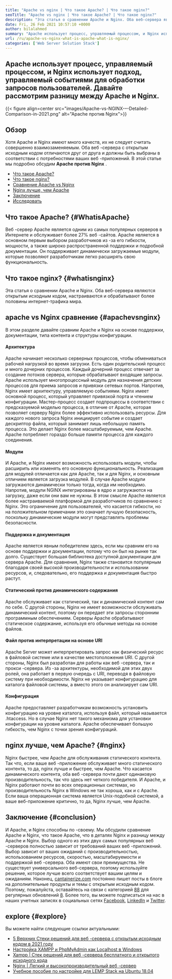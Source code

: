 ```yaml
---
title: "Apache vs nginx | Что такое Apache? | Что такое nginx?" 
seoTitle: "Apache vs nginx | Что такое Apache? | Что такое nginx?" 
description: "Эта статья о сравнении Apache и Nginx. Оба веб-сервера являются открытым исходным кодом, настраиваются и обрабатывают более половины интернет-трафика мира." 
date: Fri, 26 Feb 2021 10:57:10 +0000
author: bilalahmed
summary: "Apache использует процесс, управляемый процессом, и Nginx использует подход, управляемый событиями для обработки запросов пользователей. Давайте рассмотрим разницу между Apache и Nginx." 
url: /ru/apache-vs-nginx-what-is-apache-what-is-nginx/
categories: ['Web Server Solution Stack']
---
```


## Apache использует процесс, управляемый процессом, и Nginx использует подход, управляемый событиями для обработки запросов пользователей. Давайте рассмотрим разницу между Apache и Nginx.

{{< figure align=center src="images/Apache-vs-NGINX-–-Detailed-Comparison-in-2021.png" alt="Apache против Nginx">}}


## Обзор
Хотя Apache и Nginx имеют много качеств, их не следует считать совершенно взаимозаменяемым. Оба веб -сервера с открытым исходным кодом отличаются друг от друга и должны быть выбраны в соответствии с потребностями ваших веб -приложений. В этой статье мы подробно обсудим **Apache против Nginx** .
  * [Что такое Apache?][1]
  * [Что такое nginx?][2]
  * [Сравнение Apache vs Nginx][3]
  * [Nginx лучше, чем Apache][4]
  * [Заключение][5]
  * [Исследовать][6]

## Что такое Apache?   {#WhatisApache}
Веб -сервер Apache является одним из самых популярных серверов в Интернете и обслуживает более 27% веб -сайтов. Apache является в основном первым выбором разработчиков из -за его гибкости, мощности, а также широко распространенной поддержки и подробной документации. Он поддерживает динамически загружаемые модули, которые позволяют разработчикам легко расширять свою функциональность.

## Что такое nginx?   {#whatisnginx}
Эта статья о сравнении Apache и Nginx. Оба веб-сервера являются открытым исходным кодом, настраиваются и обрабатывают более половины интернет-трафика мира.

## apache vs Nginx сравнение   {#apachevsnginx}
В этом разделе давайте сравним Apache и Nginx на основе поддержки, документации, типа контента и структуры конфигурации.

#### Архитектура
Apache начинает несколько серверных процессов, чтобы обмениваться рабочей нагрузкой во время загрузки. Есть один родительский процесс и много дочерних процессов. Каждый дочерний процесс отвечает за создание потоков сервера, которые обрабатывают входящие запросы. Apache использует многопроцессный модуль для назначения детских процессов для приема запросов и привязки сетевых портов. Напротив, Nginx имеет архитектуру, управляемую событиями. Nginx имеет основной процесс, который управляет привязкой порта и чтением конфигурации. Мастер-процесс создает подпроцессы в соответствии с предсказуемой моделью процесса, в отличие от Apache, которая позволяет серверу Nginx более эффективно использовать ресурсы. Для каждого нового запроса Nginx инициирует событие и создает дескриптор файла, который занимает лишь небольшую память процесса. Это делает Nginx более масштабируемым, чем Apache. Apache потребляет гораздо больше памяти процесса для каждого соединения.

#### Модули
И Apache, и Nginx имеют возможность использовать модули, чтобы расширить или изменять его основную функциональность. Реализация для модулей отличается как для Apache, так и для Nginx, и основным отличием является загрузка модулей. В случае Apache модули загружаются динамически только тогда, когда им необходимо. Напротив, модули NGINX интегрированы в ядро ​​и загружаются на загрузку, даже если они вам не нужны. В этом смысле Apache является более настраиваемой платформой для разработчиков по сравнению с Nginx. Это ограничение для пользователей, что касается гибкости, но на положительном примечании это означает лучшую безопасность, поскольку динамические модули могут представлять проблемы безопасности.

#### Поддержка и документация
Apache является явным победителем здесь, если мы сравним его на основе поддержки и документации, потому что он был на рынке так долго. Существует большая библиотека доступной документации для сервера Apache. Для сравнения, Nginx также становится популярным благодаря своей высокой производительности и использовании ресурсов, и, следовательно, его поддержка и документация быстро растут.

#### Статический против динамического содержания
Apache обслуживает как статический, так и динамический контент сам по себе. С другой стороны, Nginx не имеет возможности обслуживать динамический контент, поэтому он передает эти запросы сторонним программным обеспечениям. Серверы Apache обрабатывают статическое содержание, используя его обычные методы на основе файлов.

#### Файл против интерпретации на основе URI
Apache Server может интерпретировать запрос как физический ресурс в файловой системе или в качестве местоположения URI. С другой стороны, Nginx был разработан для работы как веб -сервера, так и прокси -сервера. Из -за архитектуры, необходимой для этих двух ролей, она работает в первую очередь с URI, переводя в файловую систему при необходимости. Nginx не указывает конфигурацию для каталога файловой системы, а вместо этого он анализирует сам URI.

#### Конфигурация
Apache предоставляет разработчикам возможность установить конфигурацию на уровне каталога, используя файл, который называется .htaccess. Но в случае Nginx нет такого механизма для установки конфигурации на уровне каталога. Apache обеспечивает большую гибкость, чем Nginx с точки зрения конфигураций.

## nginx лучше, чем Apache?   {#nginx}
Nginx быстрее, чем Apache для обслуживания статического контента. Так что, если ваше веб -приложение обслуживает много статического контента, то да, nginx лучше и быстрее, чем Apache. Что касается динамического контента, оба веб -сервера почти дают одинаковую производительность, так что здесь нет четкого победителя. И Apache, и Nginx работают почти во всех операционных системах, но производительность Nginx в Windows не так хороша, как и с Apache. Если ваша операционная система является Unix-подобной системой, а ваше веб-приложение критично, то да, Nginx лучше, чем Apache.

## Заключение   {#conclusion}
И Apache, и Nginx способны по -своему. Мы обсудили сравнение Apache и Nginx, что такое Apache, что в деталях Nginx и разницу между Apache и Nginx. Выбор одного из этих двух самых популярных веб -серверов полностью зависит от требований ваших веб -приложений. Выбор зависит от ваших ожиданий с производительностью, использованием ресурсов, скоростью, масштабируемости и поддержкой веб -сервера. Оба имеют свои преимущества. Не существует универсального веб-сервера, поэтому используйте решение, которое лучше всего соответствует вашим целям и ожиданиям.
Наконец, [cantainerize.com][7] постоянно пишет посты в блоге на дополнительные продукты и темы с открытым исходным кодом. Поэтому, пожалуйста, оставайтесь на связи с категорией [8][8][8] для регулярных обновлений [8]. Более того, вы можете подписаться на нас в наших учетных записях в социальных сетях [Facebook][9], [LinkedIn][10] и [Twitter][11].

## explore   {#explore}
Вы можете найти следующие ссылки актуальными:
  * [5 Верхних Стеки решений для веб -сервера с открытым исходным кодом в 2021 году][12]
  * [Настройка XAMPP и PhpMyAdmin как Localhost в Windows][13]
  * [Xampp | Стек решений для веб -сервера бесплатного и открытого исходного кода][14]
  * [Nginx | Легкий и высокопроизводительный веб -сервер][15]
  * [Учебное пособие по настройке для LEMP Stack на Ubuntu 18.04][16]

  
[1]: #whatisapache
[2]: #whatisnginx
[3]: #apachevsnginx
[4]: #nginx
[5]: #conclusion
[6]: #explore
[7]: https://www.containerize.com/
[8]: https://blog.containerize.com/category/web-server-solution-stack/
[9]: https://web.facebook.com/containerize
[10]: https://www.linkedin.com/company/containerize/
[11]: https://twitter.com/containerize_co
[12]: https://blog.containerize.com/2021/01/08/top-5-open-source-web-server-solution-stacks-in-2021/
[13]: https://blog.containerize.com/database-management-software/how-to-setup-xampp-and-phpmyadmin-as-localhost-on-windows/
[14]: https://products.containerize.com/solution-stack/xampp
[15]: https://products.containerize.com/solution-stack/nginx
[16]: https://blog.containerize.com/web-server-solution-stack/setup-tutorial-for-lemp-stack-on-ubuntu-18-04/
